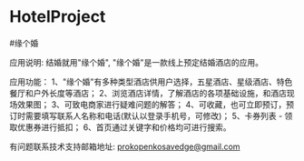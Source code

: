 # HotelProject

#缘个婚

应用说明: 结婚就用"缘个婚", "缘个婚"是一款线上预定结婚酒店的应用。

应用功能：
      1、"缘个婚"有多种类型酒店供用户选择，五星酒店、星级酒店、特色餐厅和户外长度等酒店；
      2、浏览酒店详情，了解酒店的各项基础设施，和酒店现场效果图；
      3、可致电商家进行疑难问题的解答；
      4、可收藏，也可立即预订，预订时需要填写联系人名称和电话(默认以登录手机号，可修改)；
      5、卡券列表 - 领取优惠券进行抵扣；
      6、首页通过关键字和价格均可进行搜索。

有问题联系技术支持邮箱地址: prokopenkosavedge@gmail.com
